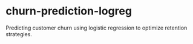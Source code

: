 # churn-prediction-logreg
Predicting customer churn using logistic regression to optimize retention strategies.
